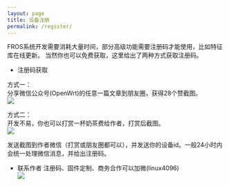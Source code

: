 ```yaml
---
layout: page
title: 设备注册
permalink: /register/
---
```


FROS系统开发需要消耗大量时间，部分高级功能需要注册码才能使用，比如特征库在线更新。
当然你也可以免费获取，这里给出了两种方式获取注册码。

- 注册码获取

方式一：  
分享微信公众号(OpenWrt)的任意一篇文章到朋友圈，获得28个赞截图。  
![]({{site.url}}/assets/img/qrcode-openwrt.jpg)  

方式二：  
开发不易，你也可以打赏一杯奶茶费给作者，打赏后截图。  
![]({{site.url}}/assets/img/dashang.png)  

发送截图到作者微信（打赏或朋友圈都可以），并发送你的设备id。一般24小时内会统一处理微信消息，并给出注册码。  

- 联系作者
注册码、固件定制、商务合作可以加微(linux4096)  
![]({{site.url}}/assets/img/weixin.png)  




